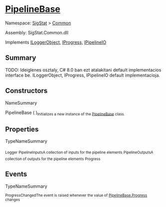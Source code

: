 # [PipelineBase](./PipelineBase.md)

Namespace: [SigStat]() > [Common](./README.md)

Assembly: SigStat.Common.dll

Implements [ILoggerObject](./ILoggerObject.md), [IProgress](./Helpers/IProgress.md), [IPipelineIO](./Pipeline/IPipelineIO.md)

## Summary
TODO: Ideiglenes osztaly, C# 8.0 ban ezt atalakitani default implementacios interface be.  ILoggerObject, IProgress, IPipelineIO default implementacioja.

## Constructors

NameSummary

PipelineBase (  )<sub>Initializes a new instance of the [PipelineBase](https://github.com/hargitomi97/sigstat/blob/master/docs/md/SigStat/Common/PipelineBase.md) class.</sub>


## Properties

TypeNameSummary

<sub>Logger</sub><sub></sub>
<sub>PipelineInputs</sub><sub>A collection of inputs for the pipeline elements</sub>
<sub>PipelineOutputs</sub><sub>A collection of outputs for the pipeline elements</sub>
<sub>Progress</sub><sub></sub>


## Events

TypeNameSummary

<sub>ProgressChanged</sub><sub>The event is raised whenever the value of [PipelineBase.Progress](https://github.com/hargitomi97/sigstat/blob/master/docs/md/SigStat/Common/PipelineBase.md) changes</sub>


